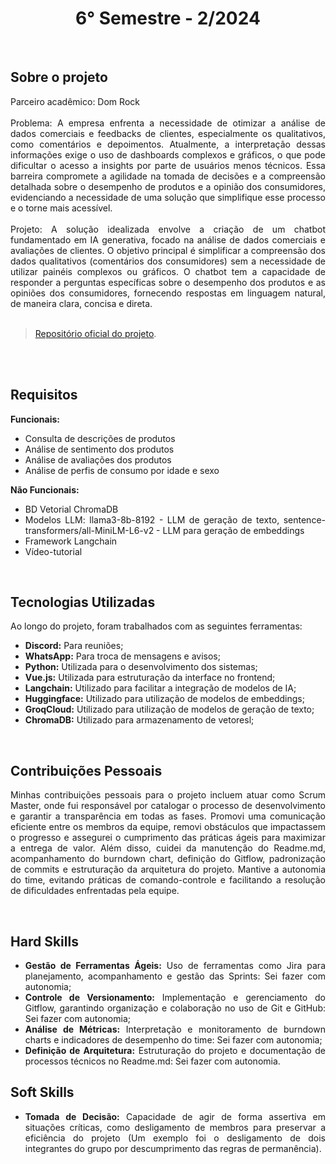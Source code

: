<h1 align="center"> 6° Semestre - 2/2024 </h1>
<p align="center">
</p>

<br>

## Sobre o projeto 

<div align="justify">
  Parceiro acadêmico: Dom Rock
  <br><br>
  Problema: A empresa enfrenta a necessidade de otimizar a análise de dados comerciais e feedbacks de clientes, especialmente os qualitativos, como comentários e depoimentos. Atualmente, a interpretação dessas informações exige o uso de dashboards complexos e gráficos, o que pode dificultar o acesso a insights por parte de usuários menos técnicos. Essa barreira compromete a agilidade na tomada de decisões e a compreensão detalhada sobre o desempenho de produtos e a opinião dos consumidores, evidenciando a necessidade de uma solução que simplifique esse processo e o torne mais acessível.
  <br><br>
  Projeto: A solução idealizada envolve a criação de um chatbot fundamentado em IA generativa, focado na análise de dados comerciais e avaliações de clientes. O objetivo principal é simplificar a compreensão dos dados qualitativos (comentários dos consumidores) sem a necessidade de utilizar painéis complexos ou gráficos. O chatbot tem a capacidade de responder a perguntas específicas sobre o desempenho dos produtos e as opiniões dos consumidores, fornecendo respostas em linguagem natural, de maneira clara, concisa e direta.
  <br>
<div><br>
  
> [Repositório oficial do projeto](https://github.com/atomofatec/API-DOMROCK).

<br>


<br>
  
## Requisitos 
 
**Funcionais:**<br>
- Consulta de descrições de produtos
- Análise de sentimento dos produtos
- Análise de avaliações dos produtos
- Análise de perfis de consumo por idade e sexo

**Não Funcionais:**<br>
- BD Vetorial ChromaDB
- Modelos LLM: llama3-8b-8192 - LLM de geração de texto, sentence-transformers/all-MiniLM-L6-v2 - LLM para geração de embeddings
- Framework Langchain
- Vídeo-tutorial
<br>

## Tecnologias Utilizadas
Ao longo do projeto, foram trabalhados com as seguintes ferramentas:
<br>
  - **Discord:** Para reuniões;
  - **WhatsApp:** Para troca de mensagens e avisos;
  - **Python:** Utilizada para o desenvolvimento dos sistemas;
  - **Vue.js:** Utilizada para estruturação da interface no frontend;
  - **Langchain:** Utilizado para facilitar a integração de modelos de IA;
  - **Huggingface:** Utilizado para utilização de modelos de embeddings;
  - **GroqCloud:** Utilizado para utilização de modelos de geração de texto;
  - **ChromaDB:** Utilizado para armazenamento de vetoresl;
  
<br>

## Contribuições Pessoais
<div align="justify">

Minhas contribuições pessoais para o projeto incluem atuar como Scrum Master, onde fui responsável por catalogar o processo de desenvolvimento e garantir a transparência em todas as fases. Promovi uma comunicação eficiente entre os membros da equipe, removi obstáculos que impactassem o progresso e assegurei o cumprimento das práticas ágeis para maximizar a entrega de valor. Além disso, cuidei da manutenção do Readme.md, acompanhamento do burndown chart, definição do Gitflow, padronização de commits e estruturação da arquitetura do projeto. Mantive a autonomia do time, evitando práticas de comando-controle e facilitando a resolução de dificuldades enfrentadas pela equipe.
<div>

<br>


## Hard Skills
- **Gestão de Ferramentas Ágeis:** Uso de ferramentas como Jira para planejamento, acompanhamento e gestão das Sprints: Sei fazer com autonomia; <br>
- **Controle de Versionamento:** Implementação e gerenciamento do Gitflow, garantindo organização e colaboração no uso de Git e GitHub: Sei fazer com autonomia; <br>
- **Análise de Métricas:** Interpretação e monitoramento de burndown charts e indicadores de desempenho do time: Sei fazer com autonomia; <br>
- **Definição de Arquitetura:** Estruturação do projeto e documentação de processos técnicos no Readme.md: Sei fazer com autonomia. <br>



## Soft Skills
- **Tomada de Decisão:** Capacidade de agir de forma assertiva em situações críticas, como desligamento de membros para preservar a eficiência do projeto (Um exemplo foi o desligamento de dois integrantes do grupo por descumprimento das regras de permanência). <br>

